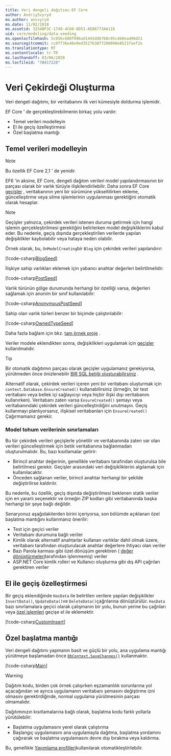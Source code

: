```yaml
---
title: Veri dengeli dağıtımı-EF Core
author: AndriySvyryd
ms.author: ansvyryd
ms.date: 11/02/2018
ms.assetid: 3154BF3C-1749-4C60-8D51-AE86773AA116
uid: core/modeling/data-seeding
ms.openlocfilehash: 5c056c600f696ad1443ddb7b8c95c4b0ead06d21
ms.sourcegitcommit: cc0ff36e46e9ed3527638f7208000e8521faef2e
ms.translationtype: MT
ms.contentlocale: tr-TR
ms.lasthandoff: 03/06/2020
ms.locfileid: "78417228"
---
```

# <a name="data-seeding"></a>Veri Çekirdeği Oluşturma

Veri dengeli dağıtımı, bir veritabanını ilk veri kümesiyle doldurma işlemidir.

EF Core ' de gerçekleştirebilmenin birkaç yolu vardır:

* Temel verileri modelleyin
* El ile geçiş özelleştirmesi
* Özel başlatma mantığı

## <a name="model-seed-data"></a>Temel verileri modelleyin

> [!NOTE]
> Bu özellik EF Core 2,1 ' de yenidir.

EF6 'in aksine, EF Core, dengeli dağıtım verileri model yapılandırmasının bir parçası olarak bir varlık türüyle ilişkilendirilebilir. Daha sonra EF Core [geçişler](xref:core/managing-schemas/migrations/index) , veritabanının yeni bir sürümüne yükseltilirken ekleme, güncelleştirme veya silme işlemlerinin uygulanması gerektiğini otomatik olarak hesaplar.

> [!NOTE]
> Geçişler yalnızca, çekirdek verileri istenen duruma getirmek için hangi işlemin gerçekleştirilmesi gerektiğini belirlerken model değişikliklerini kabul eder. Bu nedenle, geçiş dışında gerçekleştirilen verilerde yapılan değişiklikler kaybolabilir veya hataya neden olabilir.

Örnek olarak, bu, `OnModelCreating`bir `Blog` için çekirdek verileri yapılandırır:

[!code-csharp[BlogSeed](../../../samples/core/Modeling/DataSeeding/DataSeedingContext.cs?name=BlogSeed)]

İlişkiye sahip varlıkları eklemek için yabancı anahtar değerleri belirtilmelidir:

[!code-csharp[PostSeed](../../../samples/core/Modeling/DataSeeding/DataSeedingContext.cs?name=PostSeed)]

Varlık türünün gölge durumunda herhangi bir özelliği varsa, değerleri sağlamak için anonim bir sınıf kullanılabilir:

[!code-csharp[AnonymousPostSeed](../../../samples/core/Modeling/DataSeeding/DataSeedingContext.cs?name=AnonymousPostSeed)]

Sahip olan varlık türleri benzer bir biçimde çalıştırılabilir:

[!code-csharp[OwnedTypeSeed](../../../samples/core/Modeling/DataSeeding/DataSeedingContext.cs?name=OwnedTypeSeed)]

Daha fazla bağlam için bkz. [tam örnek proje](https://github.com/dotnet/EntityFramework.Docs/tree/master/samples/core/Modeling/DataSeeding) .

Veriler modele eklendikten sonra, değişiklikleri uygulamak için [geçişler](xref:core/managing-schemas/migrations/index) kullanılmalıdır.

> [!TIP]
> Bir otomatik dağıtımın parçası olarak geçişler uygulamanız gerekiyorsa, yürütmeden önce önizlenebilir [BIR SQL betiği oluşturabilirsiniz](xref:core/managing-schemas/migrations/index#generate-sql-scripts) .

Alternatif olarak, çekirdek verileri içeren yeni bir veritabanı oluşturmak için `context.Database.EnsureCreated()` kullanabilirsiniz (örneğin, bir test veritabanı veya bellek içi sağlayıcıyı veya hiçbir ilişki dışı veritabanını kullanırken). Veritabanı zaten varsa `EnsureCreated()` şemayı veya veritabanındaki çekirdek verileri güncelleştirdiğini unutmayın. Geçiş kullanmayı planlıyorsanız, ilişkisel veritabanları için `EnsureCreated()` Çağırmamanız gerekir.

### <a name="limitations-of-model-seed-data"></a>Model tohum verilerinin sınırlamaları

Bu tür çekirdek verileri geçişlerle yönetilir ve veritabanında zaten var olan verileri güncelleştirmek için betik veritabanına bağlanmadan oluşturulmalıdır. Bu, bazı kısıtlamalar getirir:

* Birincil anahtar değerinin, genellikle veritabanı tarafından oluşturulsa bile belirtilmesi gerekir. Geçişler arasındaki veri değişikliklerini algılamak için kullanılacaktır.
* Önceden sağlanan veriler, birincil anahtar herhangi bir şekilde değiştirilirse kaldırılır.

Bu nedenle, bu özellik, geçiş dışında değiştirilmesi beklenen statik veriler için en yararlı seçenektir ve örneğin ZIP kodları gibi veritabanında başka herhangi bir şeye bağlı değildir.

Senaryonuz aşağıdakilerden birini içeriyorsa, son bölümde açıklanan özel başlatma mantığını kullanmanız önerilir:

* Test için geçici veriler
* Veritabanı durumuna bağlı veriler
* Kimlik olarak alternatif anahtarlar kullanan varlıklar dahil olmak üzere, veritabanı tarafından oluşturulacak anahtar değerlere ihtiyacı olan veriler
* Bazı Parola karması gibi özel dönüşüm gerektiren ( [değer dönüştürmeleri](xref:core/modeling/value-conversions)tarafından işlenmemiş) veriler
* ASP.NET Core kimlik rolleri ve Kullanıcı oluşturma gibi dış API çağrıları gerektiren veriler

## <a name="manual-migration-customization"></a>El ile geçiş özelleştirmesi

Bir geçiş eklendiğinde `HasData` ile belirtilen verilere yapılan değişiklikler `InsertData()`, `UpdateData()`ve `DeleteData()`çağrılarına dönüştürülür. `HasData` bazı sınırlamalara geçici olarak çalışmanın bir yolu, bunun yerine bu çağrıları veya [özel işlemleri](xref:core/managing-schemas/migrations/operations) geçişe el ile eklemektir.

[!code-csharp[CustomInsert](../../../samples/core/Modeling/DataSeeding/Migrations/20181102235626_Initial.cs?name=CustomInsert)]

## <a name="custom-initialization-logic"></a>Özel başlatma mantığı

Veri dengeli dağıtımı yapmanın basit ve güçlü bir yolu, ana uygulama mantığı yürütmeye başlamadan önce [`DbContext.SaveChanges()`](xref:core/saving/index) kullanmaktır.

[!code-csharp[Main](../../../samples/core/Modeling/DataSeeding/Program.cs?name=CustomSeeding)]

> [!WARNING]
> Dağıtım kodu, birden çok örnek çalışırken eşzamanlılık sorunlarına yol açacağından ve ayrıca uygulamanın veritabanı şemasını değiştirme izni olmasını gerektirdiğinde, normal uygulama yürütmesinin parçası olmamalıdır.

Dağıtımınızın kısıtlamalarına bağlı olarak, başlatma kodu farklı yollarla yürütülebilir:

* Başlatma uygulamasını yerel olarak çalıştırma
* Başlangıç uygulamasını ana uygulamayla dağıtma, başlatma yordamını çağırarak ve başlatma uygulamasını devre dışı bırakma veya kaldırma.

Bu, genellikle [Yayımlama profilleri](/aspnet/core/host-and-deploy/visual-studio-publish-profiles)kullanılarak otomatikleştirilebilir.
